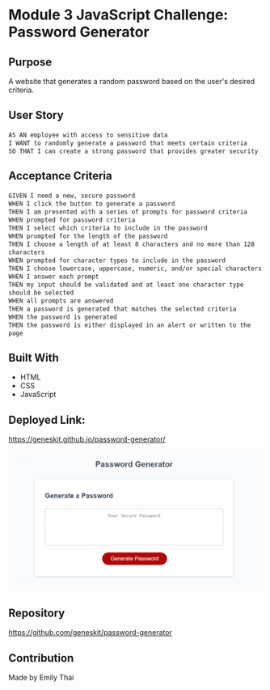 # Module 3 JavaScript Challenge: Password Generator

## Purpose

A website that generates a random password based on the user's desired criteria.

## User Story

    AS AN employee with access to sensitive data  
    I WANT to randomly generate a password that meets certain criteria  
    SO THAT I can create a strong password that provides greater security  

## Acceptance Criteria

    GIVEN I need a new, secure password
    WHEN I click the button to generate a password
    THEN I am presented with a series of prompts for password criteria
    WHEN prompted for password criteria
    THEN I select which criteria to include in the password
    WHEN prompted for the length of the password
    THEN I choose a length of at least 8 characters and no more than 128 characters
    WHEN prompted for character types to include in the password
    THEN I choose lowercase, uppercase, numeric, and/or special characters
    WHEN I answer each prompt
    THEN my input should be validated and at least one character type should be selected
    WHEN all prompts are answered
    THEN a password is generated that matches the selected criteria
    WHEN the password is generated
    THEN the password is either displayed in an alert or written to the page

## Built With

- HTML
- CSS
- JavaScript

## Deployed Link:

https://geneskit.github.io/password-generator/

![](assets\images\password-generator-ss.PNG)


## Repository

https://github.com/geneskit/password-generator

## Contribution

Made by Emily Thai